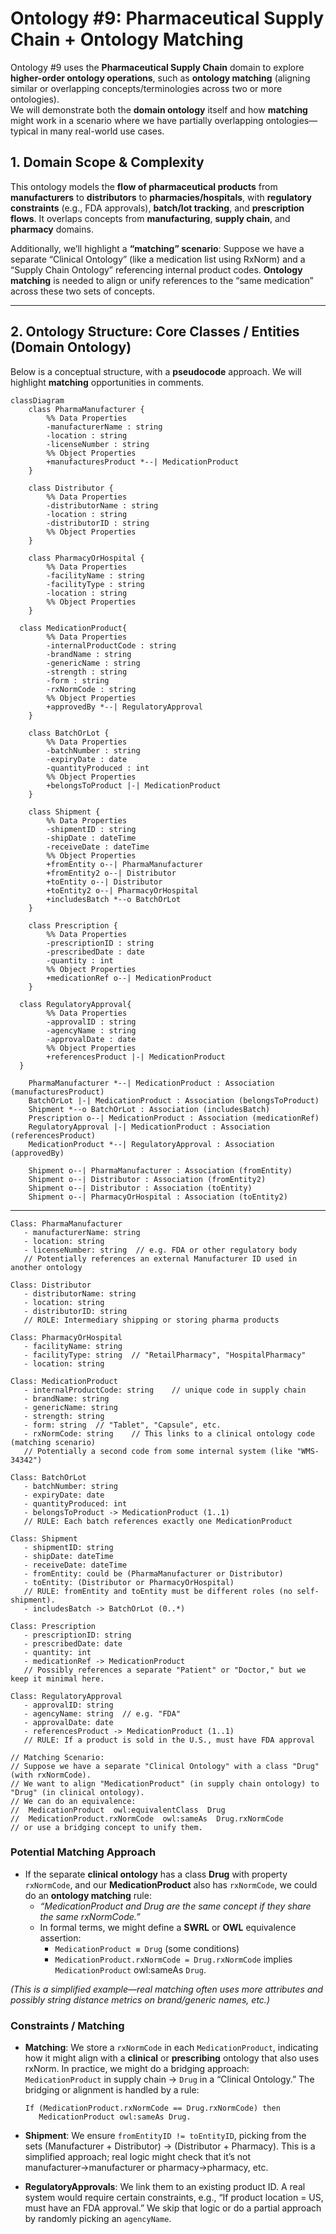 # Ontology #9: Pharmaceutical Supply Chain + Ontology Matching       
    
Ontology #9 uses the **Pharmaceutical Supply Chain** domain to explore **higher-order ontology operations**, such as **ontology matching** (aligning similar or overlapping concepts/terminologies across two or more ontologies).       
We will demonstrate both the **domain ontology** itself and how **matching** might work in a scenario where we have partially overlapping ontologies—typical in many real-world use cases.       
       
## 1. Domain Scope & Complexity    
    
This ontology models the **flow of pharmaceutical products** from **manufacturers** to **distributors** to **pharmacies/hospitals**, with **regulatory constraints** (e.g., FDA approvals), **batch/lot tracking**, and **prescription flows**. It overlaps concepts from **manufacturing**, **supply chain**, and **pharmacy** domains.    
    
Additionally, we’ll highlight a **“matching” scenario**: Suppose we have a separate “Clinical Ontology” (like a medication list using RxNorm) and a “Supply Chain Ontology” referencing internal product codes. **Ontology matching** is needed to align or unify references to the “same medication” across these two sets of concepts.    
    
---    
    
## 2. Ontology Structure: Core Classes / Entities (Domain Ontology)    
    
Below is a conceptual structure, with a **pseudocode** approach. We will highlight **matching** opportunities in comments.    
    
                                                  
```mermaid                                                  
classDiagram        
    class PharmaManufacturer {        
        %% Data Properties        
        -manufacturerName : string        
        -location : string        
        -licenseNumber : string        
        %% Object Properties        
        +manufacturesProduct *--| MedicationProduct        
    }        
        
    class Distributor {        
        %% Data Properties        
        -distributorName : string        
        -location : string        
        -distributorID : string        
        %% Object Properties        
    }        
        
    class PharmacyOrHospital {        
        %% Data Properties        
        -facilityName : string        
        -facilityType : string        
        -location : string        
        %% Object Properties        
    }        
        
  class MedicationProduct{        
        %% Data Properties        
        -internalProductCode : string        
        -brandName : string        
        -genericName : string        
        -strength : string        
        -form : string        
        -rxNormCode : string        
        %% Object Properties        
        +approvedBy *--| RegulatoryApproval        
    }        
        
    class BatchOrLot {        
        %% Data Properties        
        -batchNumber : string        
        -expiryDate : date        
        -quantityProduced : int        
        %% Object Properties        
        +belongsToProduct |-| MedicationProduct        
    }        
        
    class Shipment {        
        %% Data Properties        
        -shipmentID : string        
        -shipDate : dateTime        
        -receiveDate : dateTime        
        %% Object Properties        
        +fromEntity o--| PharmaManufacturer        
        +fromEntity2 o--| Distributor          
        +toEntity o--| Distributor        
        +toEntity2 o--| PharmacyOrHospital        
        +includesBatch *--o BatchOrLot        
    }        
        
    class Prescription {        
        %% Data Properties        
        -prescriptionID : string        
        -prescribedDate : date        
        -quantity : int        
        %% Object Properties        
        +medicationRef o--| MedicationProduct        
    }        
        
  class RegulatoryApproval{        
        %% Data Properties        
        -approvalID : string        
        -agencyName : string        
        -approvalDate : date        
        %% Object Properties        
        +referencesProduct |-| MedicationProduct        
  }        
        
    PharmaManufacturer *--| MedicationProduct : Association (manufacturesProduct)        
    BatchOrLot |-| MedicationProduct : Association (belongsToProduct)        
    Shipment *--o BatchOrLot : Association (includesBatch)        
    Prescription o--| MedicationProduct : Association (medicationRef)        
    RegulatoryApproval |-| MedicationProduct : Association (referencesProduct)        
    MedicationProduct *--| RegulatoryApproval : Association (approvedBy)        
             
    Shipment o--| PharmaManufacturer : Association (fromEntity)        
    Shipment o--| Distributor : Association (fromEntity2)        
    Shipment o--| Distributor : Association (toEntity)        
    Shipment o--| PharmacyOrHospital : Association (toEntity2)        
```                                     
                                                
---                      
                      
```pseudocode                    
Class: PharmaManufacturer        
   - manufacturerName: string        
   - location: string        
   - licenseNumber: string  // e.g. FDA or other regulatory body        
   // Potentially references an external Manufacturer ID used in another ontology        
        
Class: Distributor        
   - distributorName: string        
   - location: string        
   - distributorID: string        
   // ROLE: Intermediary shipping or storing pharma products        
        
Class: PharmacyOrHospital        
   - facilityName: string        
   - facilityType: string  // "RetailPharmacy", "HospitalPharmacy"        
   - location: string        
        
Class: MedicationProduct        
   - internalProductCode: string    // unique code in supply chain        
   - brandName: string        
   - genericName: string        
   - strength: string        
   - form: string  // "Tablet", "Capsule", etc.        
   - rxNormCode: string    // This links to a clinical ontology code (matching scenario)        
   // Potentially a second code from some internal system (like "WMS-34342")        
        
Class: BatchOrLot        
   - batchNumber: string        
   - expiryDate: date        
   - quantityProduced: int        
   - belongsToProduct -> MedicationProduct (1..1)        
   // RULE: Each batch references exactly one MedicationProduct        
        
Class: Shipment        
   - shipmentID: string        
   - shipDate: dateTime        
   - receiveDate: dateTime        
   - fromEntity: could be (PharmaManufacturer or Distributor)        
   - toEntity: (Distributor or PharmacyOrHospital)        
   // RULE: fromEntity and toEntity must be different roles (no self-shipment).        
   - includesBatch -> BatchOrLot (0..*)        
        
Class: Prescription        
   - prescriptionID: string        
   - prescribedDate: date        
   - quantity: int        
   - medicationRef -> MedicationProduct        
   // Possibly references a separate "Patient" or "Doctor," but we keep it minimal here.        
        
Class: RegulatoryApproval        
   - approvalID: string        
   - agencyName: string  // e.g. "FDA"        
   - approvalDate: date        
   - referencesProduct -> MedicationProduct (1..1)        
   // RULE: If a product is sold in the U.S., must have FDA approval        
        
// Matching Scenario:         
// Suppose we have a separate "Clinical Ontology" with a class "Drug" (with rxNormCode).        
// We want to align "MedicationProduct" (in supply chain ontology) to "Drug" (in clinical ontology).        
// We can do an equivalence:         
//  MedicationProduct  owl:equivalentClass  Drug        
//  MedicationProduct.rxNormCode  owl:sameAs  Drug.rxNormCode        
// or use a bridging concept to unify them.        
```        
        
### Potential Matching Approach        
        
- If the separate **clinical ontology** has a class **Drug** with property `rxNormCode`, and our **MedicationProduct** also has `rxNormCode`, we could do an **ontology matching** rule:        
  - *“MedicationProduct and Drug are the same concept if they share the same rxNormCode.”*          
  - In formal terms, we might define a **SWRL** or **OWL** equivalence assertion:        
    - `MedicationProduct ≡ Drug` (some conditions)          
    - `MedicationProduct.rxNormCode = Drug.rxNormCode` implies `MedicationProduct` owl:sameAs `Drug`.          
        
*(This is a simplified example—real matching often uses more attributes and possibly string distance metrics on brand/generic names, etc.)*      
      
### Constraints / Matching    
    
- **Matching**: We store a `rxNormCode` in each `MedicationProduct`, indicating how it might align with a **clinical** or **prescribing** ontology that also uses rxNorm. In practice, we might do a bridging approach: `MedicationProduct` in supply chain → `Drug` in a “Clinical Ontology.” The bridging or alignment is handled by a rule:    
    
  ```    
  If (MedicationProduct.rxNormCode == Drug.rxNormCode) then    
     MedicationProduct owl:sameAs Drug.    
  ```    
      
- **Shipment**: We ensure `fromEntityID != toEntityID`, picking from the sets (Manufacturer + Distributor) → (Distributor + Pharmacy). This is a simplified approach; real logic might check that it’s not manufacturer→manufacturer or pharmacy→pharmacy, etc.    
    
- **RegulatoryApprovals**: We link them to an existing product ID. A real system would require certain constraints, e.g., “If product location = US, must have an FDA approval.” We skip that logic or do a partial approach by randomly picking an `agencyName`.    
